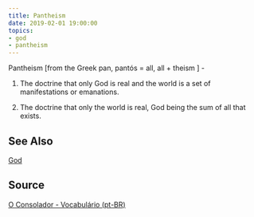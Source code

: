 ```yaml
---
title: Pantheism
date: 2019-02-01 19:00:00
topics:
- god
- pantheism
---
```


Pantheism [from the Greek pan, pantós = all, all + theism ] - 

1. The doctrine that only God is real and the world is a set of manifestations 
or emanations. 

2. The doctrine that only the world is real, 
God being the sum of all that exists.

## See Also
[God](../god)

## Source
[O Consolador - Vocabulário (pt-BR)](http://www.oconsolador.com.br/linkfixo/vocabulario/principal.html)
